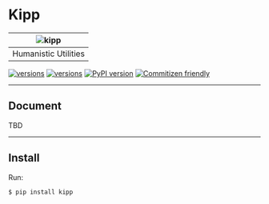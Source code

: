 # Kipp

| ![kipp](http://7xjvpy.dl1.z0.glb.clouddn.com/nolan-comic-ft.jpg)
| :---------------------------------------------------------------:
|                       Humanistic Utilities

[![versions](https://img.shields.io/badge/version-v0.1.3-blue.svg)]()
[![versions](https://img.shields.io/badge/license-LGPL-blue.svg)]()
[![PyPI version](https://badge.fury.io/py/kipp.svg)](https://badge.fury.io/py/kipp)
[![Commitizen friendly](https://img.shields.io/badge/commitizen-friendly-brightgreen.svg)](http://commitizen.github.io/cz-cli/)

---

## Document

TBD

---

## Install

Run:

```sh
$ pip install kipp
```
